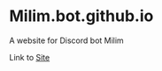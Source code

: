 # Milim.bot.github.io
A website for Discord bot Milim

Link to <a href="https://chizz3x.github.io/Milim.bot.github.io" target="_blank">Site</a>

